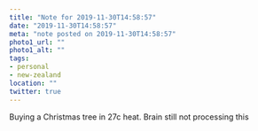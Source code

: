 ```yaml
---
title: "Note for 2019-11-30T14:58:57"
date: "2019-11-30T14:58:57"
meta: "note posted on 2019-11-30T14:58:57"
photo1_url: ""
photo1_alt: ""
tags:
- personal
- new-zealand
location: ""
twitter: true
---
```

Buying a Christmas tree in 27c heat. Brain still not processing this

